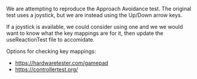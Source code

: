 We are attempting to reproduce the Approach Avoidance test. The original test uses a joystick, but we are instead using the Up/Down arrow keys. 

If a joystick is available, we could consider using one and we we would want to know what the key mappings are for it, then update the useReactionTest file to accomidate. 

Options for checking key mappings:
- https://hardwaretester.com/gamepad
- https://controllertest.org/